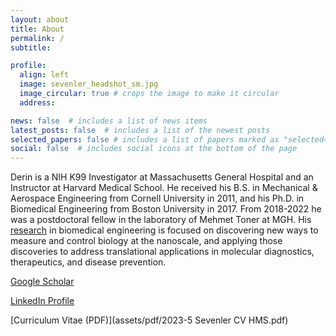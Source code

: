 ```yaml
---
layout: about
title: About
permalink: /
subtitle: 

profile:
  align: left
  image: sevenler_headshot_sm.jpg
  image_circular: true # crops the image to make it circular
  address: 

news: false  # includes a list of news items
latest_posts: false  # includes a list of the newest posts
selected_papers: false # includes a list of papers marked as "selected={true}"
social: false  # includes social icons at the bottom of the page
---
```


Derin is a NIH K99 Investigator at Massachusetts General Hospital and an Instructor at Harvard Medical School. He received his B.S. in Mechanical & Aerospace Engineering from Cornell University in 2011, and his Ph.D. in Biomedical Engineering from Boston University in 2017. From 2018-2022 he was a postdoctoral fellow in the laboratory of Mehmet Toner at MGH. His [research](research) in biomedical engineering is focused on discovering new ways to measure and control biology at the nanoscale, and applying those discoveries to address translational applications in molecular diagnostics, therapeutics, and disease prevention.

[Google Scholar](https://scholar.google.com/citations?user=2QAce2gAAAAJ&hl=en)

[LinkedIn Profile](https://linkedin.com/in/derin-sevenler)

[Curriculum Vitae (PDF)](assets/pdf/2023-5 Sevenler CV HMS.pdf)


<!-- - 2008-2011: BS, Mechanical & Aerospace Engineering, Cornell University (Advisor: [Lawrence Bonassar](https://www.mae.cornell.edu/faculty-directory/lawrence-bonassar))
- 2011-2017: PhD, Biomedical Engineering, Boston University (Advisor: [M. Selim Unlu](https://www.bu.edu/eng/profile/selim-unlu/))
- 2018-2022: Postdoc, Massachusetts General Hospital (Advisor: [Mehmet Toner](https://www.massgeneral.org/surgery/cems/faculty-and-staff/mehmet-toner)) -->
